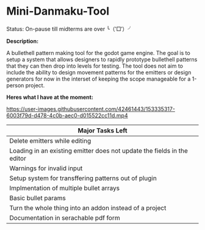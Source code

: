 # Mini-Danmaku-Tool
Status: On-pause till midterms are over ╰（‵□′）╯

**Description:**

A bullethell pattern making tool for the godot game engine. The goal is to setup a system that allows designers to rapidly prototype bullethell patterns that they can then drop into levels for testing. The tool does not aim to include the ability to design movement patterns for the emitters or design generators for now in the interset of keeping the scope manageable for a 1-person project.

**Heres what I have at the moment:**

https://user-images.githubusercontent.com/42461443/153335317-6003f79d-d478-4c0b-aec0-d015522cc11d.mp4


| **Major Tasks Left** |
| ------------- |
| Delete emitters while editing  |
| Loading in an existing emitter does not update the fields in the editor  |
| Warnings for invalid input  |
| Setup system for transffering patterns out of plugin  |
| Implmentation of multiple bullet arrays  |
| Basic bullet params  |
| Turn the whole thing into an addon instead of a project  |
| Documentation in serachable pdf form  |

